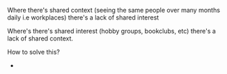 Where there's shared context (seeing the same people over many months daily i.e workplaces) there's a lack of shared interest

Where's there's shared interest (hobby groups, bookclubs, etc) there's a lack of shared context.

How to solve this?

- 